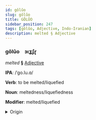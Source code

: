 ```yaml
---
id: gôlûo
slug: gôlûo
title: GÔLÛO
sidebar_position: 247
tags: [gôlûo, Adjective, Indo-Iranian]
description: melted § Adjective
---
```


### gôlûo&emsp;<span kind="abugida">ꜿıʓʄɽ</span>

*melted* **§** [Adjective](../../tags/Adjective)

**IPA**: /ˈgo.lu.ɑ/

**Verb**: to be melted/liquefied

**Noun**: meltedness/liquefiedness

**Modifier**: melted/liquefied

<details>
    <summary>Origin</summary>
    Assamese গলোৱা golüa /ɡɔ.lʊa/<br/>
    <em>Indo-Iranian Language Family</em>
</details>